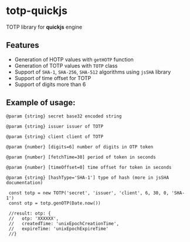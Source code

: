# totp-quickjs

TOTP library for **quickjs** engine

## Features 
- Generation of HOTP values with `getHOTP` function
- Generation of TOTP values with `TOTP` class
- Support of `SHA-1`, `SHA-256`, `SHA-512` algorithms using `jsSHA` library
- Support of time offset for TOTP
- Support of digits more than 6

## Example of usage:

`@param {string} secret base32 encoded string`

`@param {string} issuer issuer of TOTP`

`@param {string} client client of TOTP`

`@param {number} [digits=6] number of digits in OTP token`

`@param {number} [fetchTime=30] period of token in seconds`

`@param {number} [timeOffset=0] time offset for token in seconds`

`@param {string} [hashType='SHA-1'] type of hash (more in jsSHA documentation)`
  
     const totp = new TOTP('secret', 'issuer', 'client', 6, 30, 0, 'SHA-1')
     const otp = totp.genOTP(Date.now())

     //result: otp: {
     //   otp: 'XXXXXX',
     //   createdTime: 'unixEpochCreationTime',
     //   expireTime: 'unixEpochExpireTime'
     //}

